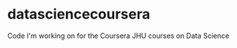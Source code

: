 datasciencecoursera
===================

Code I'm working on for the Coursera JHU courses on Data Science
